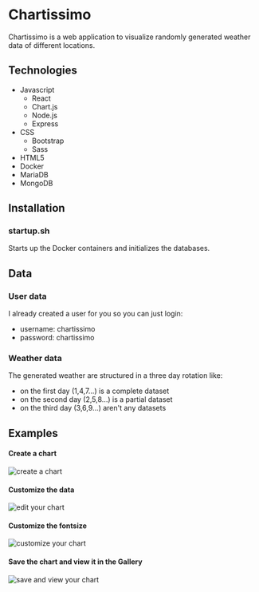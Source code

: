 # Chartissimo

Chartissimo is a web application to visualize randomly generated weather data of different locations.

## Technologies

- Javascript
  - React
  - Chart.js
  - Node.js
  - Express
- CSS 
  - Bootstrap
  - Sass
- HTML5
- Docker
- MariaDB
- MongoDB

## Installation

### startup.sh

Starts up the Docker containers and initializes the databases.

## Data

### User data

I already created a user for you so you can just login:

- username: chartissimo
- password: chartissimo

### Weather data

The generated weather are structured in a three day rotation like:
  - on the first day (1,4,7...) is a complete dataset
  - on the second day (2,5,8...) is a partial dataset
  - on the third day (3,6,9...) aren't any datasets 

## Examples

#### Create a chart

![create a chart](https://media.giphy.com/media/mWrpYSOp5d2LqbLxlE/giphy.gif)

#### Customize the data

![edit your chart](https://media.giphy.com/media/DUjn1FqP3LLvykDCJy/giphy.gif)

#### Customize the fontsize

![customize your chart](https://media.giphy.com/media/r0iXi9Bitz2LFBl068/giphy.gif)

#### Save the chart and view it in the Gallery

![save and view your chart](https://media.giphy.com/media/HZr1leygeiCTTygKPS/giphy.gif)

